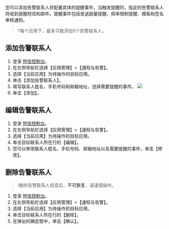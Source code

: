 您可以添加告警联系人并配置具体的提醒事件，当触发提醒时，指定的告警联系人将收到提醒短信和邮件。提醒事件包括发送超量提醒、频率限制提醒、模板和签名审核通知。

>?每个应用下，最多只能添加5个告警联系人。 

## 添加告警联系人
1. 登录 [短信控制台](https://console.cloud.tencent.com/smsv2)。
2. 在左侧导航栏选择【应用管理】>【通知与告警】。
3. 选择【当前应用】为待操作的目标应用。
4. 单击【添加告警联系人】。
5. 填写联系人姓名、手机号码和邮箱地址，选择需要提醒的事件。
    ![](https://qcloudimg.tencent-cloud.cn/raw/6f12248a53109427430104de79f28ee1.png)
6. 单击【添加】。


## 编辑告警联系人
1. 登录 [短信控制台](https://console.cloud.tencent.com/smsv2)。
2. 在左侧导航栏选择【应用管理】>【通知与告警】。
3. 选择【当前应用】为待操作的目标应用。
4. 单击目标联系人所在行的【编辑】。
5. 您可以修改联系人姓名、手机号码、邮箱地址以及需要提醒的事件，单击【修改】。

## 删除告警联系人
>!删除告警联系人信息后，**不可恢复**，请谨慎操作。

1. 登录 [短信控制台](https://console.cloud.tencent.com/smsv2)。
2. 在左侧导航栏选择【应用管理】>【通知与告警】。
3. 选择【当前应用】为待操作的目标应用。
4. 单击目标联系人所在行的【删除】。
5. 在弹出的确定框中，单击【确认】。




